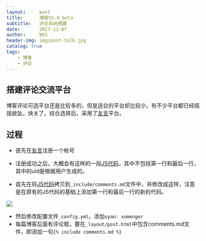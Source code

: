 ```yaml
---
layout:     post
title:      博客V2.0_beta
subtitle:   评论系统搭建
date:       2017-11-07
author:     WSS
header-img: img/post-talk.jpg
catalog: true
tags:
    - 博客
    - 评论
---
```



## 搭建评论交流平台 ##

博客评论可选平台还是比较多的，但是适合的平台却比较少。有不少平台都已经摇摇欲坠，快关了。综合选择后，采用了[友言](http://www.uyan.cc/)平台。

## 过程 ##

- 首先在[友言](http://www.uyan.cc/)注册一个帐号
- 注册成功之后，大概会有这样的一段[JS代码](http://www.uyan.cc/getcode)，其中不包括第一行和最后一行，其中的uid是根据用户生成的。


- 首先在将[JS代码](http://www.uyan.cc/getcode)拷贝到`_include/comments.md`文件中，并修改成这样，注意是在原有的JS代码的基础上添加第一行和最后一行的新的代码。

![](http://oyug2kd6x.bkt.clouddn.com/v2.0/gitbokev20.png)

- 然后修改配置文件`_config.yml`，添加`uyan: xumenger`
- 每篇博客后面有评论框，要在`_layout/post.html`中包含comments.md文件，即添加一句`{% include comments.md %}`